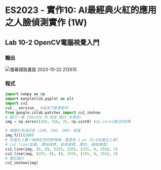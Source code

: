 # ES2023 - 實作10: AI最經典火紅的應用之人臉偵測實作 (1W)
## Lab 10-2 OpenCV電腦視覺入門

### 輸出

![螢幕擷取畫面 2023-10-22 212615](https://github.com/knnv5h/ES-Fall2023/assets/43922704/ede5e5d3-e5c4-45e5-87be-ea54d8a4d856)

### 程式
``` python
import numpy as np
import matplotlib.pyplot as plt
import cv2
cv2.__version__ #版本不斷更新中
from google.colab.patches import cv2_imshow
# 建立一張 256x256 的 RGB 圖片（0黑色）
img = np.zeros((256, 256, 3), np.uint8) #np.zeros建立0矩陣

# 將圖片用淺灰色 (200, 200, 200) 填滿
img.fill(200)
# 在圖片上畫一條紫紅色的對角線，寬度為 5 px (0,0在最左上角)
# cv2.line(影像, 開始座標, 結束座標, 顏色, 線條寬度)
cv2.line(img, (0, 0), (255, 255), (255, 0, 255), 5)
cv2.line(img, (255, 0), (0, 255), (255, 0, 255), 5)
# 顯示圖片
cv2_imshow(img)
```
